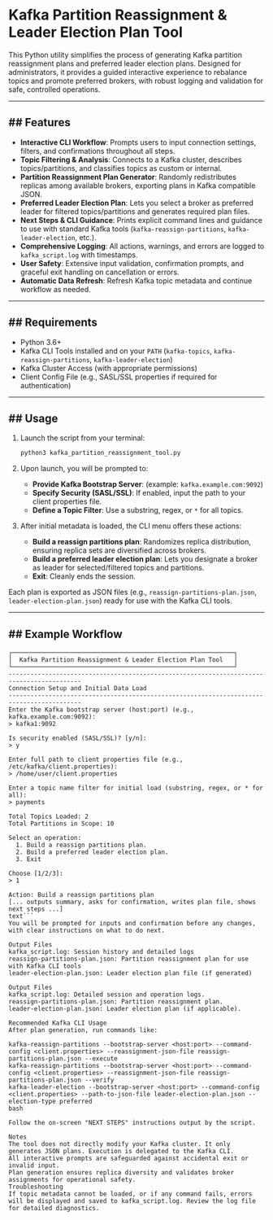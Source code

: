 # Kafka Partition Reassignment & Leader Election Plan Tool

This Python utility simplifies the process of generating Kafka partition reassignment plans and preferred leader election plans. Designed for administrators, it provides a guided interactive experience to rebalance topics and promote preferred brokers, with robust logging and validation for safe, controlled operations.

---
## ## Features

* **Interactive CLI Workflow**: Prompts users to input connection settings, filters, and confirmations throughout all steps.
* **Topic Filtering & Analysis**: Connects to a Kafka cluster, describes topics/partitions, and classifies topics as custom or internal.
* **Partition Reassignment Plan Generator**: Randomly redistributes replicas among available brokers, exporting plans in Kafka compatible JSON.
* **Preferred Leader Election Plan**: Lets you select a broker as preferred leader for filtered topics/partitions and generates required plan files.
* **Next Steps & CLI Guidance**: Prints explicit command lines and guidance to use with standard Kafka tools (`kafka-reassign-partitions`, `kafka-leader-election`, etc.).
* **Comprehensive Logging**: All actions, warnings, and errors are logged to `kafka_script.log` with timestamps.
* **User Safety**: Extensive input validation, confirmation prompts, and graceful exit handling on cancellation or errors.
* **Automatic Data Refresh**: Refresh Kafka topic metadata and continue workflow as needed.

---
## ## Requirements

* Python 3.6+
* Kafka CLI Tools installed and on your `PATH` (`kafka-topics`, `kafka-reassign-partitions`, `kafka-leader-election`)
* Kafka Cluster Access (with appropriate permissions)
* Client Config File (e.g., SASL/SSL properties if required for authentication)

---
## ## Usage

1.  Launch the script from your terminal:
    ```bash
    python3 kafka_partition_reassignment_tool.py
    ```

2.  Upon launch, you will be prompted to:
    * **Provide Kafka Bootstrap Server**: (example: `kafka.example.com:9092`)
    * **Specify Security (SASL/SSL)**: If enabled, input the path to your client properties file.
    * **Define a Topic Filter**: Use a substring, regex, or `*` for all topics.

3.  After initial metadata is loaded, the CLI menu offers these actions:

    * **Build a reassign partitions plan**: Randomizes replica distribution, ensuring replica sets are diversified across brokers.
    * **Build a preferred leader election plan**: Lets you designate a broker as leader for selected/filtered topics and partitions.
    * **Exit**: Cleanly ends the session.

Each plan is exported as JSON files (e.g., `reassign-partitions-plan.json`, `leader-election-plan.json`) ready for use with the Kafka CLI tools.

---
## ## Example Workflow

```text
┌─────────────────────────────────────────────────────────────┐
│  Kafka Partition Reassignment & Leader Election Plan Tool   │
└─────────────────────────────────────────────────────────────┘
------------------------------------------------------------------------------------------
Connection Setup and Initial Data Load
------------------------------------------------------------------------------------------
Enter the Kafka bootstrap server (host:port) (e.g., kafka.example.com:9092):
> kafka1:9092

Is security enabled (SASL/SSL)? [y/n]:
> y

Enter full path to client properties file (e.g., /etc/kafka/client.properties):
> /home/user/client.properties

Enter a topic name filter for initial load (substring, regex, or * for all):
> payments

Total Topics Loaded: 2
Total Partitions in Scope: 10

Select an operation:
  1. Build a reassign partitions plan.
  2. Build a preferred leader election plan.
  3. Exit

Choose [1/2/3]:
> 1

Action: Build a reassign partitions plan
[... outputs summary, asks for confirmation, writes plan file, shows next steps ...]
text```
You will be prompted for inputs and confirmation before any changes, with clear instructions on what to do next.

Output Files
kafka_script.log: Session history and detailed logs
reassign-partitions-plan.json: Partition reassignment plan for use with Kafka CLI tools
leader-election-plan.json: Leader election plan file (if generated)

Output Files
kafka_script.log: Detailed session and operation logs.
reassign-partitions-plan.json: Partition reassignment plan.
leader-election-plan.json: Leader election plan (if applicable).

Recommended Kafka CLI Usage
After plan generation, run commands like:

kafka-reassign-partitions --bootstrap-server <host:port> --command-config <client.properties> --reassignment-json-file reassign-partitions-plan.json --execute
kafka-reassign-partitions --bootstrap-server <host:port> --command-config <client.properties> --reassignment-json-file reassign-partitions-plan.json --verify
kafka-leader-election --bootstrap-server <host:port> --command-config <client.properties> --path-to-json-file leader-election-plan.json --election-type preferred
bash

Follow the on-screen "NEXT STEPS" instructions output by the script.

Notes
The tool does not directly modify your Kafka cluster. It only generates JSON plans. Execution is delegated to the Kafka CLI.
All interactive prompts are safeguarded against accidental exit or invalid input.
Plan generation ensures replica diversity and validates broker assignments for operational safety.
Troubleshooting
If topic metadata cannot be loaded, or if any command fails, errors will be displayed and saved to kafka_script.log. Review the log file for detailed diagnostics.
